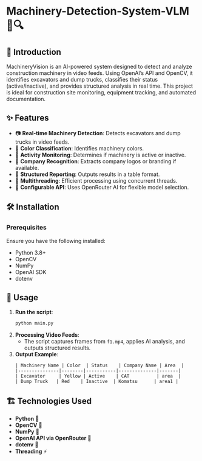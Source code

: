 # Machinery-Detection-System-VLM 🚜🔍

## 📌 Introduction

MachineryVision is an AI-powered system designed to detect and analyze construction machinery in video feeds. Using OpenAI’s API and OpenCV, it identifies excavators and dump trucks, classifies their status (active/inactive), and provides structured analysis in real time. This project is ideal for construction site monitoring, equipment tracking, and automated documentation.

## ✨ Features

- 📷 **Real-time Machinery Detection**: Detects excavators and dump trucks in video feeds.
- 🎨 **Color Classification**: Identifies machinery colors.
- 🚦 **Activity Monitoring**: Determines if machinery is active or inactive.
- 🏢 **Company Recognition**: Extracts company logos or branding if available.
- 📝 **Structured Reporting**: Outputs results in a table format.
- 🔄 **Multithreading**: Efficient processing using concurrent threads.
- 🔧 **Configurable API**: Uses OpenRouter AI for flexible model selection.

## 🛠 Installation

### Prerequisites

Ensure you have the following installed:

- Python 3.8+
- OpenCV
- NumPy
- OpenAI SDK
- dotenv

## 🚀 Usage

1. **Run the script**:
   ```sh
   python main.py
   ```
2. **Processing Video Feeds**:
   - The script captures frames from `f1.mp4`, applies AI analysis, and outputs structured results.
3. **Output Example**:
   ```
   | Machinery Name | Color  | Status    | Company Name | Area  |
   |---------------|--------|-----------|--------------|-------|
   | Excavator     | Yellow | Active    | CAT          | area  |
   | Dump Truck   | Red    | Inactive  | Komatsu      | area1 |
   ```

## 🏗 Technologies Used

- **Python** 🐍
- **OpenCV** 🎥
- **NumPy** 🔢
- **OpenAI API via OpenRouter** 🤖
- **dotenv** 🔑
- **Threading** ⚡

